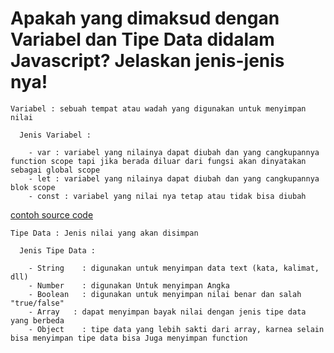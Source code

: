 #  Apakah yang dimaksud dengan Variabel dan Tipe Data didalam Javascript? Jelaskan jenis-jenis nya!
    
    Variabel : sebuah tempat atau wadah yang digunakan untuk menyimpan nilai
    
      Jenis Variabel : 
      
        - var : variabel yang nilainya dapat diubah dan yang cangkupannya function scope tapi jika berada diluar dari fungsi akan dinyatakan sebagai global scope
        - let : variabel yang nilainya dapat diubah dan yang cangkupannya blok scope
        - const : variabel yang nilai nya tetap atau tidak bisa diubah


[contoh source code](https://playcode.io/735986)
    
    Tipe Data : Jenis nilai yang akan disimpan
    
      Jenis Tipe Data :
      
        - String	: digunakan untuk menyimpan data text (kata, kalimat, dll)
        - Number	: digunakan Untuk menyimpan Angka
        - Boolean	: digunakan untuk menyimpan nilai benar dan salah "true/false" 
        - Array   : dapat menyimpan bayak nilai dengan jenis tipe data yang berbeda
        - Object	: tipe data yang lebih sakti dari array, karnea selain bisa menyimpan tipe data bisa Juga menyimpan function
